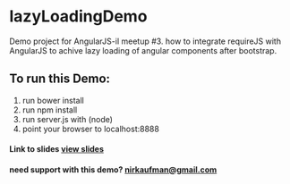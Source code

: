 lazyLoadingDemo
===============

Demo project for AngularJS-il meetup #3.
how to integrate requireJS with AngularJS
to achive lazy loading of angular components after bootstrap.


To run this Demo:
-----------------

1. run bower install
2. run npm install
3. run server.js with (node)
4. point your browser to localhost:8888

#### Link to slides [view slides](https://docs.google.com/presentation/d/1HfenmUwq3_39ZrVGXfkN5XH_x5bzgfF-QgSGcotjSz4/edit?usp=sharing)
#### need support with this demo? [nirkaufman@gmail.com](nirkaufman@gmail.com)
